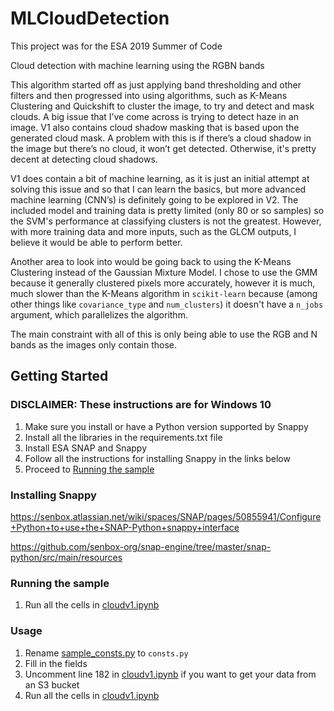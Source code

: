 # MLCloudDetection
This project was for the ESA 2019 Summer of Code

Cloud detection with machine learning using the RGBN bands

This algorithm started off as just applying band thresholding and other filters and then progressed into using algorithms, such as K-Means Clustering and Quickshift to cluster the image, to try and detect and mask clouds. A big issue that I’ve come across is trying to detect haze in an image. V1 also contains cloud shadow masking that is based upon the generated cloud mask. A problem with this is if there’s a cloud shadow in the image but there’s no cloud, it won’t get detected. Otherwise, it's pretty decent at detecting cloud shadows.

V1 does contain a bit of machine learning, as it is just an initial attempt at solving this issue and so that I can learn the basics, but more advanced machine learning (CNN’s) is definitely going to be explored in V2. The included model and training data is pretty limited (only 80 or so samples) so the SVM's performance at classifying clusters is not the greatest. However, with more training data and more inputs, such as the GLCM outputs, I believe it would be able to perform better.

Another area to look into would be going back to using the K-Means Clustering instead of the Gaussian Mixture Model. I chose to use the GMM because it generally clustered pixels more accurately, however it is much, much slower than the K-Means algorithm in ```scikit-learn``` because (among other things like ```covariance_type``` and ```num_clusters```) it doesn't have a ```n_jobs``` argument, which parallelizes the algorithm.   

The main constraint with all of this is only being able to use the RGB and N bands as the images only contain those.

## Getting Started
### DISCLAIMER: These instructions are for Windows 10
1. Make sure you install or have a Python version supported by Snappy
2. Install all the libraries in the requirements.txt file
3. Install ESA SNAP and Snappy
4. Follow all the instructions for installing Snappy in the links below
5. Proceed to [Running the sample](#running-the-sample)

### Installing Snappy
https://senbox.atlassian.net/wiki/spaces/SNAP/pages/50855941/Configure+Python+to+use+the+SNAP-Python+snappy+interface

https://github.com/senbox-org/snap-engine/tree/master/snap-python/src/main/resources

### Running the sample
1. Run all the cells in [cloudv1.ipynb](cloudv1.ipynb)

### Usage
1. Rename [sample_consts.py](sample_consts.py) to ```consts.py```
2. Fill in the fields
3. Uncomment line 182 in [cloudv1.ipynb](cloudv1.ipynb) if you want to get your data from an S3 bucket
4. Run all the cells in [cloudv1.ipynb](cloudv1.ipynb)
